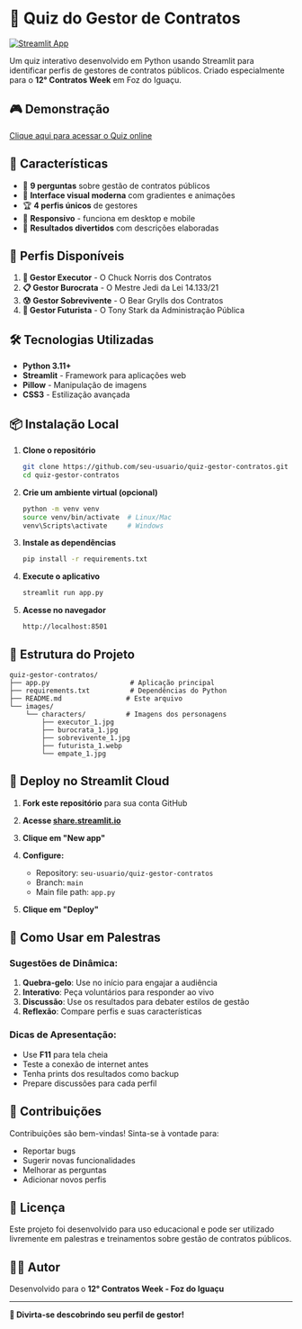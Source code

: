 # 🎯 Quiz do Gestor de Contratos

[![Streamlit App](https://static.streamlit.io/badges/streamlit_badge_black_white.svg)](https://quiz-gestor-contratos.streamlit.app)

Um quiz interativo desenvolvido em Python usando Streamlit para identificar perfis de gestores de contratos públicos. Criado especialmente para o **12° Contratos Week** em Foz do Iguaçu.

## 🎮 Demonstração

[Clique aqui para acessar o Quiz online](https://quiz-gestor-contratos.streamlit.app)

## 🚀 Características

- 🎯 **9 perguntas** sobre gestão de contratos públicos
- 🎨 **Interface visual moderna** com gradientes e animações
- 🏆 **4 perfis únicos** de gestores
- 📱 **Responsivo** - funciona em desktop e mobile
- 🎉 **Resultados divertidos** com descrições elaboradas

## 👥 Perfis Disponíveis

1. **🎯 Gestor Executor** - O Chuck Norris dos Contratos
2. **📋 Gestor Burocrata** - O Mestre Jedi da Lei 14.133/21
3. **😰 Gestor Sobrevivente** - O Bear Grylls dos Contratos
4. **🤖 Gestor Futurista** - O Tony Stark da Administração Pública

## 🛠️ Tecnologias Utilizadas

- **Python 3.11+**
- **Streamlit** - Framework para aplicações web
- **Pillow** - Manipulação de imagens
- **CSS3** - Estilização avançada

## 📦 Instalação Local

1. **Clone o repositório**

   ```bash
   git clone https://github.com/seu-usuario/quiz-gestor-contratos.git
   cd quiz-gestor-contratos
   ```

2. **Crie um ambiente virtual (opcional)**

   ```bash
   python -m venv venv
   source venv/bin/activate  # Linux/Mac
   venv\Scripts\activate     # Windows
   ```

3. **Instale as dependências**

   ```bash
   pip install -r requirements.txt
   ```

4. **Execute o aplicativo**

   ```bash
   streamlit run app.py
   ```

5. **Acesse no navegador**
   ```
   http://localhost:8501
   ```

## 📁 Estrutura do Projeto

```
quiz-gestor-contratos/
├── app.py                    # Aplicação principal
├── requirements.txt          # Dependências do Python
├── README.md                # Este arquivo
└── images/
    └── characters/          # Imagens dos personagens
        ├── executor_1.jpg
        ├── burocrata_1.jpg
        ├── sobrevivente_1.jpg
        ├── futurista_1.webp
        └── empate_1.jpg
```

## 🚀 Deploy no Streamlit Cloud

1. **Fork este repositório** para sua conta GitHub

2. **Acesse [share.streamlit.io](https://share.streamlit.io)**

3. **Clique em "New app"**

4. **Configure:**

   - Repository: `seu-usuario/quiz-gestor-contratos`
   - Branch: `main`
   - Main file path: `app.py`

5. **Clique em "Deploy"**

## 🎯 Como Usar em Palestras

### Sugestões de Dinâmica:

1. **Quebra-gelo**: Use no início para engajar a audiência
2. **Interativo**: Peça voluntários para responder ao vivo
3. **Discussão**: Use os resultados para debater estilos de gestão
4. **Reflexão**: Compare perfis e suas características

### Dicas de Apresentação:

- Use **F11** para tela cheia
- Teste a conexão de internet antes
- Tenha prints dos resultados como backup
- Prepare discussões para cada perfil

## 🤝 Contribuições

Contribuições são bem-vindas! Sinta-se à vontade para:

- Reportar bugs
- Sugerir novas funcionalidades
- Melhorar as perguntas
- Adicionar novos perfis

## 📄 Licença

Este projeto foi desenvolvido para uso educacional e pode ser utilizado livremente em palestras e treinamentos sobre gestão de contratos públicos.

## 👨‍💻 Autor

Desenvolvido para o **12° Contratos Week - Foz do Iguaçu**

---

**🎉 Divirta-se descobrindo seu perfil de gestor!**
